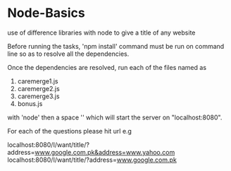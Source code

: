 # Node-Basics
use of difference libraries with node to give a title of any website

Before running the tasks, 'npm install' command must be run on command line
so as to resolve all the dependencies.

Once the dependencies are resolved, run each of the files named as
1. caremerge1.js
2. caremerge2.js
3. caremerge3.js
4. bonus.js

with 'node' then a space '<filename>' which will start the server on 
"localhost:8080".

For each of the questions please hit url e.g

localhost:8080/I/want/title/?address=www.google.com.pk&address=www.yahoo.com
localhost:8080/I/want/title/?address=www.google.com.pk

